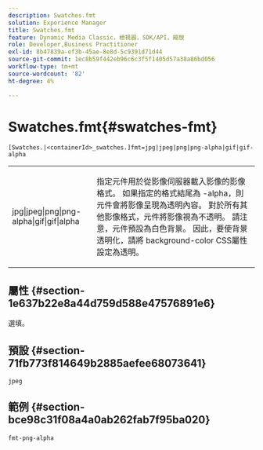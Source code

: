 ```yaml
---
description: Swatches.fmt
solution: Experience Manager
title: Swatches.fmt
feature: Dynamic Media Classic，檢視器，SDK/API，縮放
role: Developer,Business Practitioner
exl-id: 8b47839a-ef3b-45ae-8e8d-5c9391d71d44
source-git-commit: 1ec8b59f442eb96c6c3f5f1405d57a38a86bd056
workflow-type: tm+mt
source-wordcount: '82'
ht-degree: 4%

---
```


# Swatches.fmt{#swatches-fmt}

`[Swatches.|<containerId>_swatches.]fmt=jpg|jpeg|png|png-alpha|gif|gif-alpha`

<table id="table_4620F51BD77149FDB68F1FBECC443801"> 
 <tbody> 
  <tr> 
   <td> <p> <span class="codeph"> jpg|jpeg|png|png-alpha|gif|gif|alpha</span> </p> </td> 
   <td> <p>指定元件用於從影像伺服器載入影像的影像格式。 如果指定的格式結尾為<span class="codeph"> -alpha</span>，則元件會將影像呈現為透明內容。 對於所有其他影像格式，元件將影像視為不透明。 請注意，元件預設為白色背景。 因此，要使背景透明化，請將<span class="codeph"> background-color</span> CSS屬性設定為<span class="codeph">透明</span>。 </p> </td> 
  </tr> 
 </tbody> 
</table>

## 屬性 {#section-1e637b22e8a44d759d588e47576891e6}

選填。

## 預設 {#section-71fb773f814649b2885aefee68073641}

`jpeg`

## 範例 {#section-bce98c31f08a4a0ab262fab7f95ba020}

`fmt-png-alpha`
